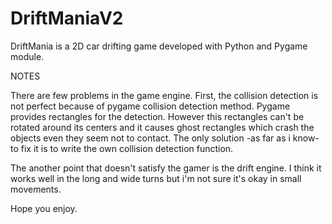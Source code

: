 # DriftManiaV2
DriftMania is a 2D car drifting game developed with Python and Pygame module. 

NOTES

There are few problems in the game engine. First, the collision detection is not perfect because of pygame collision detection method. Pygame provides rectangles for the detection. However this rectangles can't be rotated around its centers and it causes ghost rectangles which crash the objects even they seem not to contact. The only solution -as far as i know- to fix it is to write the own collision detection function. 

The another point that doesn't satisfy the gamer is the drift engine. I think it works well in the long and wide turns but i'm not sure it's okay in small movements.

Hope you enjoy.
